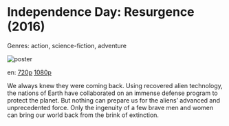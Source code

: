 # Independence Day: Resurgence (2016)

Genres: action, science-fiction, adventure

![poster](http://image.tmdb.org/t/p/w500/5CHJs479xWnm3zMDOl94VkKS7MZ.jpg)

en:
  [720p](magnet:?xt=urn:btih:699609402CB51C2DF24BD5C235B9ED49454F4011&tr=udp://glotorrents.pw:6969/announce&tr=udp://tracker.opentrackr.org:1337/announce&tr=udp://torrent.gresille.org:80/announce&tr=udp://tracker.openbittorrent.com:80&tr=udp://tracker.coppersurfer.tk:6969&tr=udp://tracker.leechers-paradise.org:6969&tr=udp://p4p.arenabg.ch:1337&tr=udp://tracker.internetwarriors.net:1337)
  [1080p](magnet:?xt=urn:btih:70DC736F22FE5455FE9A27C1E6ADA4B23175DEFA&tr=udp://glotorrents.pw:6969/announce&tr=udp://tracker.opentrackr.org:1337/announce&tr=udp://torrent.gresille.org:80/announce&tr=udp://tracker.openbittorrent.com:80&tr=udp://tracker.coppersurfer.tk:6969&tr=udp://tracker.leechers-paradise.org:6969&tr=udp://p4p.arenabg.ch:1337&tr=udp://tracker.internetwarriors.net:1337)
  


We always knew they were coming back. Using recovered alien technology, the nations of Earth have collaborated on an immense defense program to protect the planet. But nothing can prepare us for the aliens’ advanced and unprecedented force. Only the ingenuity of a few brave men and women can bring our world back from the brink of extinction.